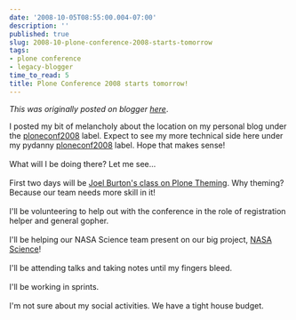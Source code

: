 ```yaml
---
date: '2008-10-05T08:55:00.004-07:00'
description: ''
published: true
slug: 2008-10-plone-conference-2008-starts-tomorrow
tags:
- plone conference
- legacy-blogger
time_to_read: 5
title: Plone Conference 2008 starts tomorrow!
---
```


*This was originally posted on blogger [here](https://pydanny.blogspot.com/2008/10/plone-conference-2008-starts-tomorrow.html)*.

I posted my bit of melancholy about the location on my personal blog under the <a href="http://dannygreenfeld.blogspot.com/search/label/ploneconf2008">ploneconf2008</a> label.  Expect to see my more technical side here under my pydanny <a href="http://pydanny.blogspot.com/search/label/ploneconf2008">ploneconf2008</a> label.  Hope that makes sense!<br /><br />What will I be doing there?  Let me see...<br /><br />First two days will be <a href="http://plonebootcamps.com/courses/conf2008-theming">Joel Burton's class on Plone Theming</a>.  Why theming?  Because our team needs more skill in it!<br /><br />I'll be volunteering to help out with the conference in the role of registration helper and general gopher.<br /><br />I'll be helping our NASA Science team present on our big project, <a href="http://nasascience.nasa.gov/">NASA Science</a>!<br /><br />I'll be attending talks and taking notes until my fingers bleed.<br /><br />I'll be working in sprints.<br /><br />I'm not sure about my social activities.  We have a tight house budget.